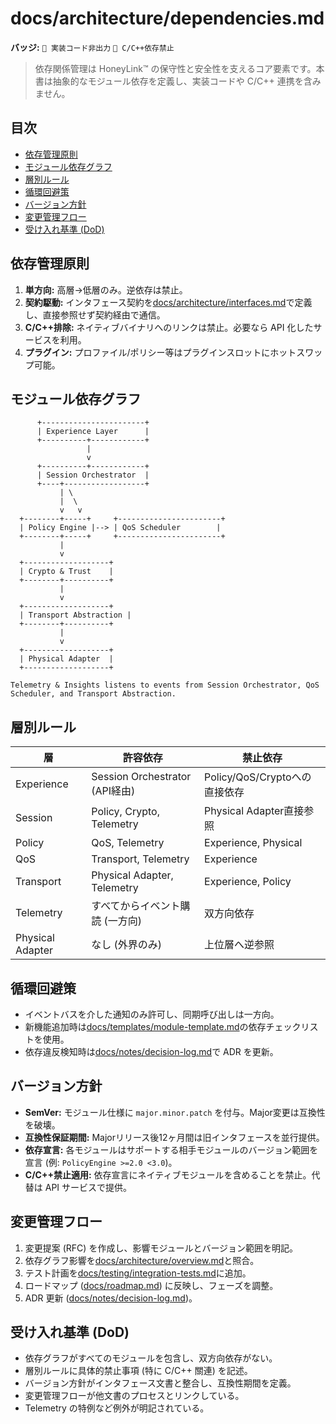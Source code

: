 # docs/architecture/dependencies.md

**バッジ:** `🚫 実装コード非出力` `🚫 C/C++依存禁止`

> 依存関係管理は HoneyLink™ の保守性と安全性を支えるコア要素です。本書は抽象的なモジュール依存を定義し、実装コードや C/C++ 連携を含みません。

## 目次
- [依存管理原則](#依存管理原則)
- [モジュール依存グラフ](#モジュール依存グラフ)
- [層別ルール](#層別ルール)
- [循環回避策](#循環回避策)
- [バージョン方針](#バージョン方針)
- [変更管理フロー](#変更管理フロー)
- [受け入れ基準 (DoD)](#受け入れ基準-dod)

## 依存管理原則
1. **単方向:** 高層→低層のみ。逆依存は禁止。
2. **契約駆動:** インタフェース契約を[docs/architecture/interfaces.md](./interfaces.md)で定義し、直接参照せず契約経由で通信。
3. **C/C++排除:** ネイティブバイナリへのリンクは禁止。必要なら API 化したサービスを利用。
4. **プラグイン:** プロファイル/ポリシー等はプラグインスロットにホットスワップ可能。

## モジュール依存グラフ
```
      +-----------------------+
      | Experience Layer      |
      +----------+------------+
                 |
                 v
      +----------+------------+
      | Session Orchestrator  |
      +----+------------------+
           | \
           |  \
           v   v
  +--------+-----+     +-----------------------+
  | Policy Engine |--> | QoS Scheduler        |
  +--------+-----+     +-----------------------+
           |
           v
  +-------------------+
  | Crypto & Trust    |
  +--------+----------+
           |
           v
  +-------------------+
  | Transport Abstraction |
  +--------+----------+
           |
           v
  +-------------------+
  | Physical Adapter  |
  +-------------------+

Telemetry & Insights listens to events from Session Orchestrator, QoS Scheduler, and Transport Abstraction.
```

## 層別ルール
| 層 | 許容依存 | 禁止依存 |
|----|----------|----------|
| Experience | Session Orchestrator (API経由) | Policy/QoS/Cryptoへの直接依存 |
| Session | Policy, Crypto, Telemetry | Physical Adapter直接参照 |
| Policy | QoS, Telemetry | Experience, Physical |
| QoS | Transport, Telemetry | Experience |
| Transport | Physical Adapter, Telemetry | Experience, Policy |
| Telemetry | すべてからイベント購読 (一方向) | 双方向依存 |
| Physical Adapter | なし (外界のみ) | 上位層へ逆参照 |

## 循環回避策
- イベントバスを介した通知のみ許可し、同期呼び出しは一方向。
- 新機能追加時は[docs/templates/module-template.md](../templates/module-template.md)の依存チェックリストを使用。
- 依存違反検知時は[docs/notes/decision-log.md](../notes/decision-log.md)で ADR を更新。

## バージョン方針
- **SemVer:** モジュール仕様に `major.minor.patch` を付与。Major変更は互換性を破壊。
- **互換性保証期間:** Majorリリース後12ヶ月間は旧インタフェースを並行提供。
- **依存宣言:** 各モジュールはサポートする相手モジュールのバージョン範囲を宣言 (例: `PolicyEngine >=2.0 <3.0`)。
- **C/C++禁止適用:** 依存宣言にネイティブモジュールを含めることを禁止。代替は API サービスで提供。

## 変更管理フロー
1. 変更提案 (RFC) を作成し、影響モジュールとバージョン範囲を明記。
2. 依存グラフ影響を[docs/architecture/overview.md](./overview.md)と照合。
3. テスト計画を[docs/testing/integration-tests.md](../testing/integration-tests.md)に追加。
4. ロードマップ ([docs/roadmap.md](../roadmap.md)) に反映し、フェーズを調整。
5. ADR 更新 ([docs/notes/decision-log.md](../notes/decision-log.md))。

## 受け入れ基準 (DoD)
- 依存グラフがすべてのモジュールを包含し、双方向依存がない。
- 層別ルールに具体的禁止事項 (特に C/C++ 關連) を記述。
- バージョン方針がインタフェース文書と整合し、互換性期間を定義。
- 変更管理フローが他文書のプロセスとリンクしている。
- Telemetry の特例など例外が明記されている。
